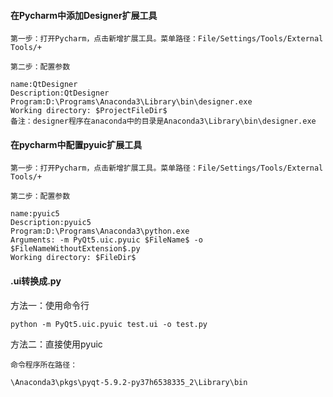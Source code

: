 #### 在Pycharm中添加Designer扩展工具

```
第一步：打开Pycharm，点击新增扩展工具。菜单路径：File/Settings/Tools/External Tools/+

第二步：配置参数

name:QtDesigner
Description:QtDesigner
Program:D:\Programs\Anaconda3\Library\bin\designer.exe
Working directory: $ProjectFileDir$
备注：designer程序在anaconda中的目录是Anaconda3\Library\bin\designer.exe
```


#### 在pycharm中配置pyuic扩展工具

```
第一步：打开Pycharm，点击新增扩展工具。菜单路径：File/Settings/Tools/External Tools/+

第二步：配置参数

name:pyuic5
Description:pyuic5
Program:D:\Programs\Anaconda3\python.exe
Arguments: -m PyQt5.uic.pyuic $FileName$ -o $FileNameWithoutExtension$.py
Working directory: $FileDir$

```


#### .ui转换成.py
方法一：使用命令行
```
python -m PyQt5.uic.pyuic test.ui -o test.py

```

方法二：直接使用pyuic
```
命令程序所在路径：

\Anaconda3\pkgs\pyqt-5.9.2-py37h6538335_2\Library\bin
```
